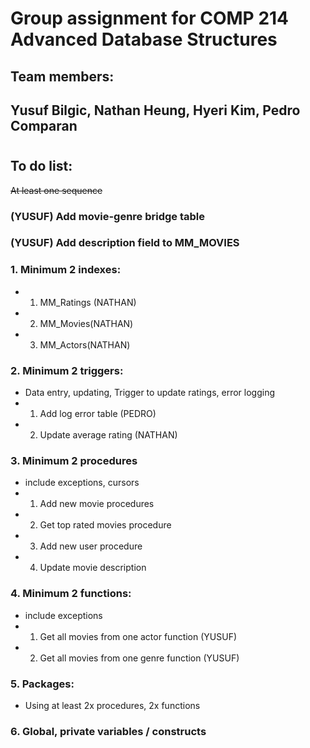 # Group assignment for COMP 214 Advanced Database Structures
## Team members:
## Yusuf Bilgic, Nathan Heung, Hyeri Kim, Pedro Comparan

#

## To do list:
~~At least one sequence~~
### (YUSUF) Add movie-genre bridge table
### (YUSUF) Add description field to MM_MOVIES
### 1. Minimum 2 indexes:
- 1. MM_Ratings (NATHAN)
- 2. MM_Movies(NATHAN)
- 3. MM_Actors(NATHAN)
### 2. Minimum 2 triggers:
- Data entry, updating, Trigger to update ratings, error logging
- 1. Add log error table (PEDRO) 
- 2. Update average rating (NATHAN)
### 3. Minimum 2 procedures
- include exceptions, cursors
- 1. Add new movie procedures
- 2. Get top rated movies procedure
- 3. Add new user procedure
- 4. Update movie description
### 4. Minimum 2 functions:
- include exceptions
- 1. Get all movies from one actor function (YUSUF)
- 2. Get all movies from one genre function (YUSUF)
### 5. Packages:
- Using at least 2x procedures, 2x functions
### 6. Global, private variables / constructs
